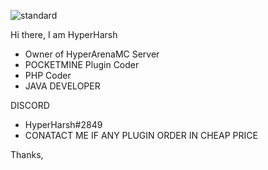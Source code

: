 ![standard](https://user-images.githubusercontent.com/84129473/156582991-9decd8d9-e56f-4357-b123-4179b689869a.gif)

Hi there, I am HyperHarsh
- Owner of HyperArenaMC Server
- POCKETMINE Plugin Coder
- PHP Coder
- JAVA DEVELOPER

DISCORD
- HyperHarsh#2849
- CONATACT ME IF ANY PLUGIN ORDER IN CHEAP PRICE

Thanks,
